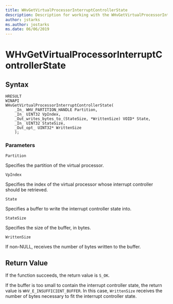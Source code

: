 ```yaml
---
title: WHvGetVirtualProcessorInterruptControllerState
description: Description for working with the WHvGetVirtualProcessorInterruptControllerState, including its parameters, syntax and return value.  
author: jstarks
ms.author: jostarks
ms.date: 06/06/2019
---
```


# WHvGetVirtualProcessorInterruptControllerState

## Syntax

```
HRESULT
WINAPI
WHvGetVirtualProcessorInterruptControllerState(
    _In_ WHV_PARTITION_HANDLE Partition,
    _In_ UINT32 VpIndex,
    _Out_writes_bytes_to_(StateSize, *WrittenSize) VOID* State,
    _In_ UINT32 StateSize,
    _Out_opt_ UINT32* WrittenSize
    );
```

### Parameters

`Partition`

Specifies the partition of the virtual processor.

`VpIndex`

Specifies the index of the virtual processor whose interrupt controller should be retrieved.

`State`

Specifies a buffer to write the interrupt controller state into.

`StateSize`

Specifies the size of the buffer, in bytes.

`WrittenSize`

If non-NULL, receives the number of bytes written to the buffer.

## Return Value

If the function succeeds, the return value is `S_OK`.

If the buffer is too small to contain the interrupt controller state, the return value is `WHV_E_INSUFFICIENT_BUFFER`. In this case, `WrittenSize` receives the number of bytes necessary to fit the interrupt controller state.
